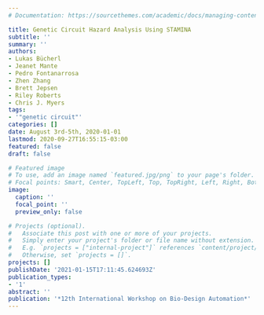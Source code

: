 ```yaml
---
# Documentation: https://sourcethemes.com/academic/docs/managing-content/

title: Genetic Circuit Hazard Analysis Using STAMINA
subtitle: ''
summary: ''
authors:
- Lukas Bücherl
- Jeanet Mante
- Pedro Fontanarrosa
- Zhen Zhang
- Brett Jepsen
- Riley Roberts
- Chris J. Myers
tags:
- '"genetic circuit"'
categories: []
date: August 3rd-5th, 2020-01-01
lastmod: 2020-09-27T16:55:15-03:00
featured: false
draft: false

# Featured image
# To use, add an image named `featured.jpg/png` to your page's folder.
# Focal points: Smart, Center, TopLeft, Top, TopRight, Left, Right, BottomLeft, Bottom, BottomRight.
image:
  caption: ''
  focal_point: ''
  preview_only: false

# Projects (optional).
#   Associate this post with one or more of your projects.
#   Simply enter your project's folder or file name without extension.
#   E.g. `projects = ["internal-project"]` references `content/project/deep-learning/index.md`.
#   Otherwise, set `projects = []`.
projects: []
publishDate: '2021-01-15T17:11:45.624693Z'
publication_types:
- '1'
abstract: ''
publication: '*12th International Workshop on Bio-Design Automation*'
---
```

